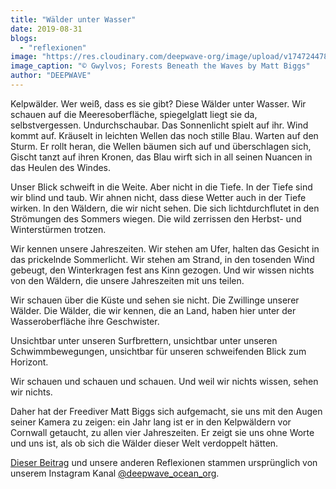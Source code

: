```yaml
---
title: "Wälder unter Wasser"
date: 2019-08-31
blogs: 
  - "reflexionen"
image: "https://res.cloudinary.com/deepwave-org/image/upload/v1747244782/deepwave.org/Screenshot-2023-12-04-172213.png"
image_caption: "© Gwylvos; Forests Beneath the Waves by Matt Biggs"
author: "DEEPWAVE"
---
```


Kelpwälder. Wer weiß, dass es sie gibt? Diese Wälder unter Wasser. Wir schauen auf die Meeresoberfläche, spiegelglatt liegt sie da, selbstvergessen. Undurchschaubar. Das Sonnenlicht spielt auf ihr. Wind kommt auf. Kräuselt in leichten Wellen das noch stille Blau. Warten auf den Sturm. Er rollt heran, die Wellen bäumen sich auf und überschlagen sich, Gischt tanzt auf ihren Kronen, das Blau wirft sich in all seinen Nuancen in das Heulen des Windes.

Unser Blick schweift in die Weite. Aber nicht in die Tiefe. In der Tiefe sind wir blind und taub. Wir ahnen nicht, dass diese Wetter auch in der Tiefe wirken. In den Wäldern, die wir nicht sehen. Die sich lichtdurchflutet in den Strömungen des Sommers wiegen. Die wild zerrissen den Herbst- und Winterstürmen trotzen.

Wir kennen unsere Jahreszeiten. Wir stehen am Ufer, halten das Gesicht in das prickelnde Sommerlicht. Wir stehen am Strand, in den tosenden Wind gebeugt, den Winterkragen fest ans Kinn gezogen. Und wir wissen nichts von den Wäldern, die unsere Jahreszeiten mit uns teilen.

Wir schauen über die Küste und sehen sie nicht. Die Zwillinge unserer Wälder. Die Wälder, die wir kennen, die an Land, haben hier unter der Wasseroberfläche ihre Geschwister.

Unsichtbar unter unseren Surfbrettern, unsichtbar unter unseren Schwimmbewegungen, unsichtbar für unseren schweifenden Blick zum Horizont.

Wir schauen und schauen und schauen. Und weil wir nichts wissen, sehen wir nichts.

Daher hat der Freediver Matt Biggs sich aufgemacht, sie uns mit den Augen seiner Kamera zu zeigen: ein Jahr lang ist er in den Kelpwäldern vor Cornwall getaucht, zu allen vier Jahreszeiten. Er zeigt sie uns ohne Worte und uns ist, als ob sich die Wälder dieser Welt verdoppelt hätten.

[Dieser Beitrag](https://www.instagram.com/p/B11gNHyI75U/) und unsere anderen Reflexionen stammen ursprünglich von unserem Instagram Kanal [@deepwave\_ocean\_org](https://www.instagram.com/deepwave_ocean_org/).
